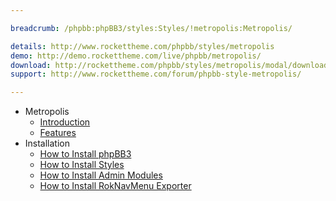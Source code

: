 ```yaml
---

breadcrumb: /phpbb:phpBB3/styles:Styles/!metropolis:Metropolis/

details: http://www.rockettheme.com/phpbb/styles/metropolis
demo: http://demo.rockettheme.com/live/phpbb/metropolis/
download: http://rockettheme.com/phpbb/styles/metropolis/modal/downloads
support: http://www.rockettheme.com/forum/phpbb-style-metropolis/

---
```


* Metropolis
	* [Introduction](INDEX.md#introduction)
	* [Features](INDEX.md#features)
* Installation
	* [How to Install phpBB3](../../start/install.md)
	* [How to Install Styles](../../start/styles.md)
	* [How to Install Admin Modules](../../start/styles.md#installing-administrative-modules)
	* [How to Install RokNavMenu Exporter](../../modules/roknavmenu.md)
